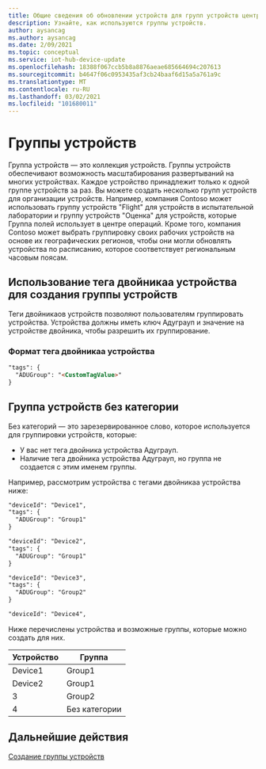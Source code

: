 ```yaml
---
title: Общие сведения об обновлении устройств для групп устройств центра Интернета вещей Azure | Документация Майкрософт
description: Узнайте, как используются группы устройств.
author: aysancag
ms.author: aysancag
ms.date: 2/09/2021
ms.topic: conceptual
ms.service: iot-hub-device-update
ms.openlocfilehash: 18388f067ccb5b8a8876aeae685664694c207613
ms.sourcegitcommit: b4647f06c0953435af3cb24baaf6d15a5a761a9c
ms.translationtype: MT
ms.contentlocale: ru-RU
ms.lasthandoff: 03/02/2021
ms.locfileid: "101680011"
---
```

# <a name="device-groups"></a>Группы устройств

Группа устройств — это коллекция устройств. Группы устройств обеспечивают возможность масштабирования развертываний на многих устройствах. Каждое устройство принадлежит только к одной группе устройств за раз.
Вы можете создать несколько групп устройств для организации устройств. Например, компания Contoso может использовать группу устройств "Flight" для устройств в испытательной лаборатории и группу устройств "Оценка" для устройств, которые Группа полей использует в центре операций. Кроме того, компания Contoso может выбрать группировку своих рабочих устройств на основе их географических регионов, чтобы они могли обновлять устройства по расписанию, которое соответствует региональным часовым поясам. 


## <a name="using-device-twin-tag-for-device-group-creation"></a>Использование тега двойникаа устройства для создания группы устройств

Теги двойникаов устройств позволяют пользователям группировать устройства. Устройства должны иметь ключ Адуграуп и значение на устройстве двойника, чтобы разрешить их группирование.

### <a name="device-twin-tag-format"></a>Формат тега двойникаа устройства

```markdown
"tags": {
  "ADUGroup": "<CustomTagValue>"
}
```


## <a name="uncategorized-device-group"></a>Группа устройств без категории

Без категорий — это зарезервированное слово, которое используется для группировки устройств, которые:
- У вас нет тега двойника устройства Адуграуп.
- Наличие тега двойника устройства Адуграуп, но группа не создается с этим именем группы.

Например, рассмотрим устройства с тегами двойникаа устройства ниже:

```markdown
"deviceId": "Device1",
"tags": {
  "ADUGroup": "Group1"
}
```

```markdown
"deviceId": "Device2",
"tags": {
  "ADUGroup": "Group1"
}
```

```markdown
"deviceId": "Device3",
"tags": {
  "ADUGroup": "Group2"
}
```

```markdown
"deviceId": "Device4",
```

Ниже перечислены устройства и возможные группы, которые можно создать для них.

|Устройство |Группа  |
|-----------|--------------|
|Device1    |Group1|
|Device2    |Group1|
|3    |Group2|
|4    |Без категории|



## <a name="next-steps"></a>Дальнейшие действия

[Создание группы устройств](./create-update-group.md)
